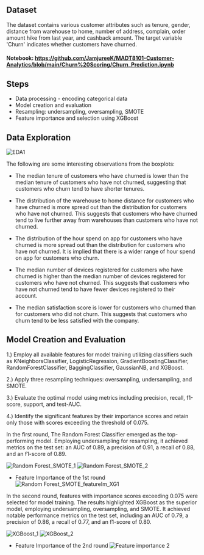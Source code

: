 ## Dataset
The dataset contains various customer attributes such as tenure, gender, distance from warehouse to home, number of address, complain, order amount hike from last year, and cashback amount. The target variable 'Churn' indicates whether customers have churned.

#### Notebook: https://github.com/JamjureeK/MADT8101-Customer-Analytics/blob/main/Churn%20Scoring/Churn_Prediction.ipynb

## Steps
* Data processing - encoding categorical data
* Model creation and evaluation
* Resampling: undersampling, oversampling, SMOTE
* Feature importance and selection using XGBoost

## Data Exploration
![EDA1](https://github.com/JamjureeK/MADT8101-Customer-Analytics/assets/142724038/8c880c66-f3b1-48ed-9d35-1585065adbbf)

The following are some interesting observations from the boxplots:

* The median tenure of customers who have churned is lower than the median tenure of customers who have not churned, suggesting that customers who churn tend to have shorter tenures.
  
* The distribution of the warehouse to home distance for customers who have churned is more spread out than the distribution for customers who have not churned. This suggests that customers who have churned tend to live further away from warehouses than customers who have not churned.
  
* The distribution of the hour spend on app for customers who have churned is more spread out than the distribution for customers who have not churned. It is implied that there is a wider range of hour spend on app for customers who churn.
  
* The median number of devices registered for customers who have churned is higher than the median number of devices registered for customers who have not churned. This suggests that customers who have not churned tend to have fewer devices registered to their account.
  
* The median satisfaction score is lower for customers who churned than for customers who did not churn. This suggests that customers who churn tend to be less satisfied with the company.

## Model Creation and Evaluation
1.) Employ all available features for model training utilizing classifiers such as KNeighborsClassifier, LogisticRegression, GradientBoostingClassifier, RandomForestClassifier, BaggingClassifier, GaussianNB, and XGBoost.

2.) Apply three resampling techniques: oversampling, undersampling, and SMOTE.

3.) Evaluate the optimal model using metrics including precision, recall, f1-score, support, and test-AUC.

4.) Identify the significant features by their importance scores and retain only those with scores exceeding the threshold of 0.075.

In the first round, The Random Forest Classifier emerged as the top-performing model. Employing undersampling for resampling, it achieved metrics on the test set: an AUC of 0.89, a precision of 0.91, a recall of 0.88, and an f1-score of 0.89.

![Random Forest_SMOTE_1](https://github.com/JamjureeK/MADT8101-Customer-Analytics/assets/142724038/6cb54b6d-7b5d-4cc9-806b-8119a1570532) ![Random Forest_SMOTE_2](https://github.com/JamjureeK/MADT8101-Customer-Analytics/assets/142724038/7d7aac93-8559-486e-843b-1ddd8c6c47c9)

* Feature Importance of the 1st round
![Random Forest_SMOTE_featureIm_XG1](https://github.com/JamjureeK/MADT8101-Customer-Analytics/assets/142724038/81b54354-ae0a-4482-8740-0d8a9fd1cada)

In the second round, features with importance scores exceeding 0.075 were selected for model training. The results highlighted XGBoost as the superior model, employing undersampling, oversampling, and SMOTE. It achieved notable performance metrics on the test set, including an AUC of 0.79, a precision of 0.86, a recall of 0.77, and an f1-score of 0.80.

![XGBoost_1](https://github.com/JamjureeK/MADT8101-Customer-Analytics/assets/142724038/6d0f9b54-3989-44dc-9182-883ec86545a3) 
![XGBoost_2](https://github.com/JamjureeK/MADT8101-Customer-Analytics/assets/142724038/de472aa8-8f8a-47a7-96f3-ceef94496462)

* Feature Importance of the 2nd round
![Feature importance 2](https://github.com/JamjureeK/MADT8101-Customer-Analytics/assets/142724038/d15d40bf-47fb-477f-b9bf-22328f584262)




